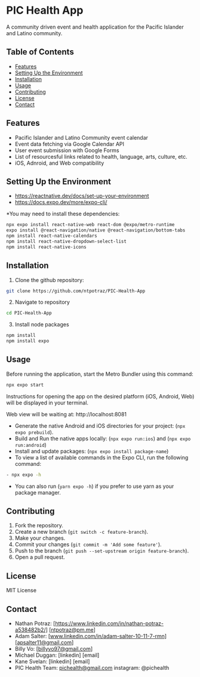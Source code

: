 # PIC Health App

A community driven event and health application for the Pacific Islander and Latino community.

## Table of Contents

- [Features](#features)
- [Setting Up the Environment](#setting-up-the-environment)
- [Installation](#installation)
- [Usage](#usage)
- [Contributing](#contributing)
- [License](#license)
- [Contact](#contact)

## Features

- Pacific Islander and Latino Community event calendar
- Event data fetching via Google Calendar API
- User event submission with Google Forms
- List of resourcesful links related to health, language, arts, culture, etc.
- iOS, Adnroid, and Web compatibility

## Setting Up the Environment

- https://reactnative.dev/docs/set-up-your-environment
- https://docs.expo.dev/more/expo-cli/

\*You may need to install these dependencies:

```bash
npx expo install react-native-web react-dom @expo/metro-runtime
expo install @react-navigation/native @react-navigation/bottom-tabs
npm install react-native-calendars
npm install react-native-dropdown-select-list
npm install react-native-icons
```

## Installation

1. Clone the github repository:

```bash
git clone https://github.com/ntpotraz/PIC-Health-App
```

2. Navigate to repository

```bash
cd PIC-Health-App
```

3. Install node packages

```bash
npm install
npm install expo
```

## Usage

Before running the application, start the Metro Bundler using this command:

```bash
npx expo start
```

Instructions for opening the app on the desired platform (iOS, Android, Web) will be displayed in your terminal.

Web view will be waiting at: http://localhost:8081

- Generate the native Android and iOS directories for your project: (`npx expo prebuild`).
- Build and Run the native apps locally: (`npx expo run:ios`) and (`npx expo run:android`)
- Install and update packages: (`npx expo install package-name`)
- To view a list of available commands in the Expo CLI, run the following command:

```bash
- npx expo -h
```

- You can also run (`yarn expo -h`) if you prefer to use yarn as your package manager.

## Contributing

1. Fork the repository.
2. Create a new branch (`git switch -c feature-branch`).
3. Make your changes.
4. Commit your changes (`git commit -m 'Add some feature'`).
5. Push to the branch (`git push --set-upstream origin feature-branch`).
6. Open a pull request.

## License

MIT License

## Contact

- Nathan Potraz: [https://www.linkedin.com/in/nathan-potraz-a538482b2/] [ntpotraz@pm.me]
- Adam Salter: [www.linkedin.com/in/adam-salter-10-11-7-rmn] [apsalter11@gmail.com]
- Billy Vo: [billyvo97@gmail.com]
- Michael Duggan: [linkedin] [email]
- Kane Svelan: [linkedin] [email]
- PIC Health Team: pichealth@gmail.com instagram: @pichealth
